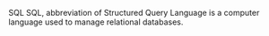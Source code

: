 SQL
SQL, abbreviation of Structured Query Language is a computer language used to manage relational databases.







